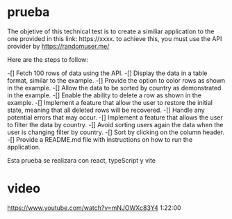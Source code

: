 # prueba

The objetive of this technical test is to create a similiar application to the one provided in this link:
https://xxxx. to achieve this, you must use the API provider by https://randomuser.me/

Here are the steps to follow:

-[] Fetch 100 rows of data using the API.
-[] Display the data in a table format, similar to the example.
-[] Provide the option to color rows as shown in the example.
-[] Allow the data to be sorted by country as demonstrated in the example.
-[] Enable the ability to delete a row as shown in the example.
-[] Implement a feature that allow the user to restore the initial state, meaning that all deleted rows will be recovered.
-[] Handle any potential errors that may occur.
-[] Implement a feature that allows the user to filter the data by country.
-[] Avoid sorting users again the data when the user is changing filter by country.
-[] Sort by clicking on the column header.
-[] Provide a README.md file with instructions on how to run the application.


Esta prueba se realizara con react, typeScript y vite

# video 
https://www.youtube.com/watch?v=mNJOWXc83Y4
1:22:00